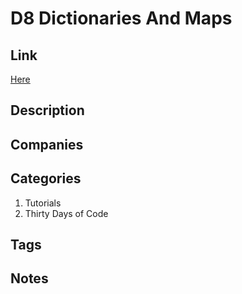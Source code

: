 # D8 Dictionaries And Maps

## Link

[Here](https://www.hackerrank.com/challenges/30-dictionaries-and-maps)

## Description

## Companies

## Categories

1. Tutorials
1. Thirty Days of Code

## Tags

## Notes